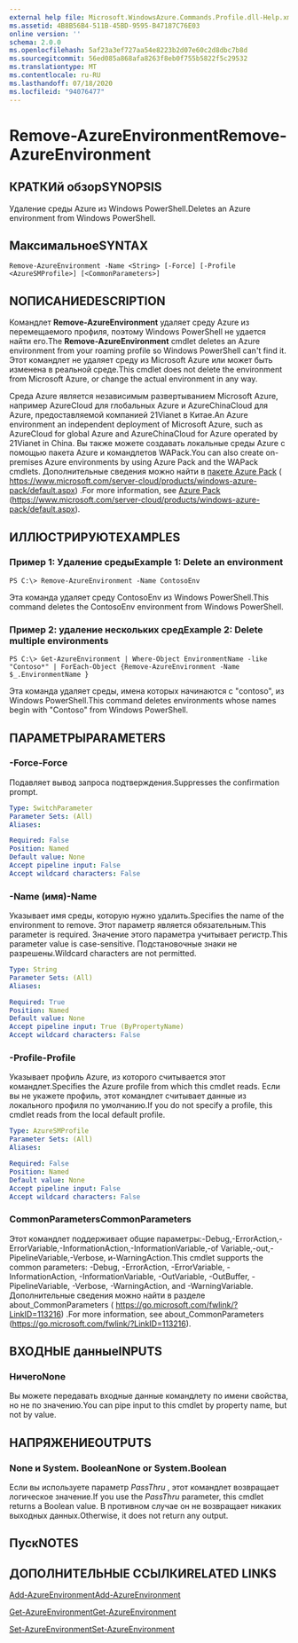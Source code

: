 ```yaml
---
external help file: Microsoft.WindowsAzure.Commands.Profile.dll-Help.xml
ms.assetid: 4B8B56B4-511B-45BD-9595-B47187C76E03
online version: ''
schema: 2.0.0
ms.openlocfilehash: 5af23a3ef727aa54e8223b2d07e60c2d8dbc7b8d
ms.sourcegitcommit: 56ed085a868afa8263f8eb0f755b5822f5c29532
ms.translationtype: MT
ms.contentlocale: ru-RU
ms.lasthandoff: 07/18/2020
ms.locfileid: "94076477"
---
```

# <span data-ttu-id="2e6a8-101">Remove-AzureEnvironment</span><span class="sxs-lookup"><span data-stu-id="2e6a8-101">Remove-AzureEnvironment</span></span>

## <span data-ttu-id="2e6a8-102">КРАТКИй обзор</span><span class="sxs-lookup"><span data-stu-id="2e6a8-102">SYNOPSIS</span></span>
<span data-ttu-id="2e6a8-103">Удаление среды Azure из Windows PowerShell.</span><span class="sxs-lookup"><span data-stu-id="2e6a8-103">Deletes an Azure environment from Windows PowerShell.</span></span>

## <span data-ttu-id="2e6a8-104">Максимальное</span><span class="sxs-lookup"><span data-stu-id="2e6a8-104">SYNTAX</span></span>

```
Remove-AzureEnvironment -Name <String> [-Force] [-Profile <AzureSMProfile>] [<CommonParameters>]
```

## <span data-ttu-id="2e6a8-105">NОПИСАНИЕ</span><span class="sxs-lookup"><span data-stu-id="2e6a8-105">DESCRIPTION</span></span>
<span data-ttu-id="2e6a8-106">Командлет **Remove-AzureEnvironment** удаляет среду Azure из перемещаемого профиля, поэтому Windows PowerShell не удается найти его.</span><span class="sxs-lookup"><span data-stu-id="2e6a8-106">The **Remove-AzureEnvironment** cmdlet deletes an Azure environment from your roaming profile so Windows PowerShell can't find it.</span></span>
<span data-ttu-id="2e6a8-107">Этот командлет не удаляет среду из Microsoft Azure или может быть изменена в реальной среде.</span><span class="sxs-lookup"><span data-stu-id="2e6a8-107">This cmdlet does not delete the environment from Microsoft Azure, or change the actual environment in any way.</span></span>

<span data-ttu-id="2e6a8-108">Среда Azure является независимым развертыванием Microsoft Azure, например AzureCloud для глобальных Azure и AzureChinaCloud для Azure, предоставляемой компанией 21Vianet в Китае.</span><span class="sxs-lookup"><span data-stu-id="2e6a8-108">An Azure environment an independent deployment of Microsoft Azure, such as AzureCloud for global Azure and AzureChinaCloud for Azure operated by 21Vianet in China.</span></span>
<span data-ttu-id="2e6a8-109">Вы также можете создавать локальные среды Azure с помощью пакета Azure и командлетов WAPack.</span><span class="sxs-lookup"><span data-stu-id="2e6a8-109">You can also create on-premises Azure environments by using Azure Pack and the WAPack cmdlets.</span></span>
<span data-ttu-id="2e6a8-110">Дополнительные сведения можно найти в [пакете Azure Pack](https://www.microsoft.com/server-cloud/products/windows-azure-pack/default.aspx) ( https://www.microsoft.com/server-cloud/products/windows-azure-pack/default.aspx) .</span><span class="sxs-lookup"><span data-stu-id="2e6a8-110">For more information, see [Azure Pack](https://www.microsoft.com/server-cloud/products/windows-azure-pack/default.aspx) (https://www.microsoft.com/server-cloud/products/windows-azure-pack/default.aspx).</span></span>

## <span data-ttu-id="2e6a8-111">ИЛЛЮСТРИРУЮТ</span><span class="sxs-lookup"><span data-stu-id="2e6a8-111">EXAMPLES</span></span>

### <span data-ttu-id="2e6a8-112">Пример 1: Удаление среды</span><span class="sxs-lookup"><span data-stu-id="2e6a8-112">Example 1: Delete an environment</span></span>
```
PS C:\> Remove-AzureEnvironment -Name ContosoEnv
```

<span data-ttu-id="2e6a8-113">Эта команда удаляет среду ContosoEnv из Windows PowerShell.</span><span class="sxs-lookup"><span data-stu-id="2e6a8-113">This command deletes the ContosoEnv environment from Windows PowerShell.</span></span>

### <span data-ttu-id="2e6a8-114">Пример 2: удаление нескольких сред</span><span class="sxs-lookup"><span data-stu-id="2e6a8-114">Example 2: Delete multiple environments</span></span>
```
PS C:\> Get-AzureEnvironment | Where-Object EnvironmentName -like "Contoso*" | ForEach-Object {Remove-AzureEnvironment -Name $_.EnvironmentName }
```

<span data-ttu-id="2e6a8-115">Эта команда удаляет среды, имена которых начинаются с "contoso", из Windows PowerShell.</span><span class="sxs-lookup"><span data-stu-id="2e6a8-115">This command deletes environments whose names begin with "Contoso" from Windows PowerShell.</span></span>

## <span data-ttu-id="2e6a8-116">ПАРАМЕТРЫ</span><span class="sxs-lookup"><span data-stu-id="2e6a8-116">PARAMETERS</span></span>

### <span data-ttu-id="2e6a8-117">-Force</span><span class="sxs-lookup"><span data-stu-id="2e6a8-117">-Force</span></span>
<span data-ttu-id="2e6a8-118">Подавляет вывод запроса подтверждения.</span><span class="sxs-lookup"><span data-stu-id="2e6a8-118">Suppresses the confirmation prompt.</span></span>

```yaml
Type: SwitchParameter
Parameter Sets: (All)
Aliases: 

Required: False
Position: Named
Default value: None
Accept pipeline input: False
Accept wildcard characters: False
```

### <span data-ttu-id="2e6a8-119">-Name (имя)</span><span class="sxs-lookup"><span data-stu-id="2e6a8-119">-Name</span></span>
<span data-ttu-id="2e6a8-120">Указывает имя среды, которую нужно удалить.</span><span class="sxs-lookup"><span data-stu-id="2e6a8-120">Specifies the name of the environment to remove.</span></span>
<span data-ttu-id="2e6a8-121">Этот параметр является обязательным.</span><span class="sxs-lookup"><span data-stu-id="2e6a8-121">This parameter is required.</span></span>
<span data-ttu-id="2e6a8-122">Значение этого параметра учитывает регистр.</span><span class="sxs-lookup"><span data-stu-id="2e6a8-122">This parameter value is case-sensitive.</span></span>
<span data-ttu-id="2e6a8-123">Подстановочные знаки не разрешены.</span><span class="sxs-lookup"><span data-stu-id="2e6a8-123">Wildcard characters are not permitted.</span></span>

```yaml
Type: String
Parameter Sets: (All)
Aliases: 

Required: True
Position: Named
Default value: None
Accept pipeline input: True (ByPropertyName)
Accept wildcard characters: False
```

### <span data-ttu-id="2e6a8-124">-Profile</span><span class="sxs-lookup"><span data-stu-id="2e6a8-124">-Profile</span></span>
<span data-ttu-id="2e6a8-125">Указывает профиль Azure, из которого считывается этот командлет.</span><span class="sxs-lookup"><span data-stu-id="2e6a8-125">Specifies the Azure profile from which this cmdlet reads.</span></span> <span data-ttu-id="2e6a8-126">Если вы не укажете профиль, этот командлет считывает данные из локального профиля по умолчанию.</span><span class="sxs-lookup"><span data-stu-id="2e6a8-126">If you do not specify a profile, this cmdlet reads from the local default profile.</span></span>

```yaml
Type: AzureSMProfile
Parameter Sets: (All)
Aliases: 

Required: False
Position: Named
Default value: None
Accept pipeline input: False
Accept wildcard characters: False
```

### <span data-ttu-id="2e6a8-127">CommonParameters</span><span class="sxs-lookup"><span data-stu-id="2e6a8-127">CommonParameters</span></span>
<span data-ttu-id="2e6a8-128">Этот командлет поддерживает общие параметры:-Debug,-ErrorAction,-ErrorVariable,-InformationAction,-InformationVariable,-of Variable,-out,-PipelineVariable,-Verbose, и-WarningAction.</span><span class="sxs-lookup"><span data-stu-id="2e6a8-128">This cmdlet supports the common parameters: -Debug, -ErrorAction, -ErrorVariable, -InformationAction, -InformationVariable, -OutVariable, -OutBuffer, -PipelineVariable, -Verbose, -WarningAction, and -WarningVariable.</span></span> <span data-ttu-id="2e6a8-129">Дополнительные сведения можно найти в разделе about_CommonParameters ( https://go.microsoft.com/fwlink/?LinkID=113216) .</span><span class="sxs-lookup"><span data-stu-id="2e6a8-129">For more information, see about_CommonParameters (https://go.microsoft.com/fwlink/?LinkID=113216).</span></span>

## <span data-ttu-id="2e6a8-130">ВХОДНЫЕ данные</span><span class="sxs-lookup"><span data-stu-id="2e6a8-130">INPUTS</span></span>

### <span data-ttu-id="2e6a8-131">Ничего</span><span class="sxs-lookup"><span data-stu-id="2e6a8-131">None</span></span>
<span data-ttu-id="2e6a8-132">Вы можете передавать входные данные командлету по имени свойства, но не по значению.</span><span class="sxs-lookup"><span data-stu-id="2e6a8-132">You can pipe input to this cmdlet by property name, but not by value.</span></span>

## <span data-ttu-id="2e6a8-133">НАПРЯЖЕНИЕ</span><span class="sxs-lookup"><span data-stu-id="2e6a8-133">OUTPUTS</span></span>

### <span data-ttu-id="2e6a8-134">None и System. Boolean</span><span class="sxs-lookup"><span data-stu-id="2e6a8-134">None or System.Boolean</span></span>
<span data-ttu-id="2e6a8-135">Если вы используете параметр *PassThru* , этот командлет возвращает логическое значение.</span><span class="sxs-lookup"><span data-stu-id="2e6a8-135">If you use the *PassThru* parameter, this cmdlet returns a Boolean value.</span></span>
<span data-ttu-id="2e6a8-136">В противном случае он не возвращает никаких выходных данных.</span><span class="sxs-lookup"><span data-stu-id="2e6a8-136">Otherwise, it does not return any output.</span></span>

## <span data-ttu-id="2e6a8-137">Пуск</span><span class="sxs-lookup"><span data-stu-id="2e6a8-137">NOTES</span></span>

## <span data-ttu-id="2e6a8-138">ДОПОЛНИТЕЛЬНЫЕ ССЫЛКИ</span><span class="sxs-lookup"><span data-stu-id="2e6a8-138">RELATED LINKS</span></span>

[<span data-ttu-id="2e6a8-139">Add-AzureEnvironment</span><span class="sxs-lookup"><span data-stu-id="2e6a8-139">Add-AzureEnvironment</span></span>](./Add-AzureEnvironment.md)

[<span data-ttu-id="2e6a8-140">Get-AzureEnvironment</span><span class="sxs-lookup"><span data-stu-id="2e6a8-140">Get-AzureEnvironment</span></span>](./Get-AzureEnvironment.md)

[<span data-ttu-id="2e6a8-141">Set-AzureEnvironment</span><span class="sxs-lookup"><span data-stu-id="2e6a8-141">Set-AzureEnvironment</span></span>](./Set-AzureEnvironment.md)


